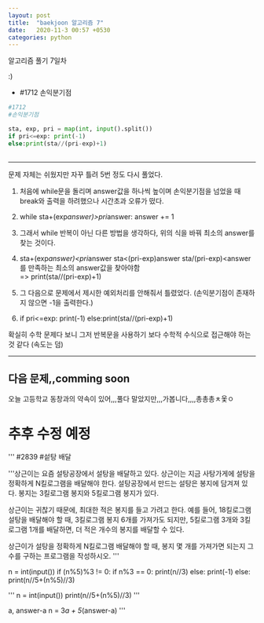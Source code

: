 ```yaml
---
layout: post
title:  "baekjoon 알고리즘 7"
date:   2020-11-3 00:57 +0530
categories: python
---
```


알고리즘 풀기 7일차



:)



- #1712     손익분기점

```python
#1712
#손익분기점

sta, exp, pri = map(int, input().split())
if pri<=exp: print(-1)
else:print(sta//(pri-exp)+1)
    
```

---

문제 자체는 쉬웠지만 자꾸 틀려 5번 정도 다시 풀었다.

1)  처음에 while문을 돌리며 answer값을 하나씩 높이며 손익분기점을 넘었을 때 break와 출력을 하려했으나 시간초과 오류가 떴다.

1)  while sta+(exp*answer)>pri*answer:
    answer += 1


2)  그래서 while 반복이 아닌 다른 방법을 생각하다, 위의 식을 바꿔 최소의 answer를 찾는 것이다.

2)  sta+(exp*answer)<pri*answer
    sta<(pri-exp)answer
    sta/(pri-exp)<answer
    를 만족하는 최소의 answer값을 찾아야함  
    => print(sta//(pri-exp)+1)

3)  그 다음으로 문제에서 제시한 예외처리를 안해줘서 틀렸었다.
    (손익분기점이 존재하지 않으면 -1을 출력한다.)

3)  if pri<=exp: print(-1)
    else:print(sta//(pri-exp)+1)


확실히 수학 문제다 보니 그저 반복문을 사용하기 보다 수학적 수식으로 접근해야 하는 것 같다 (속도는 덤)


---


## 다음 문제,,comming soon

오늘 고등학교 동창과의 약속이 있어,,,풀다 말았지만,,,가봅니다,,,,총총총ㅊ옻ㅇ

# 추후 수정 예정


'''
#2839
#섵탕 배달

'''상근이는 요즘 설탕공장에서 설탕을 배달하고 있다. 상근이는 지금 사탕가게에 설탕을 정확하게 N킬로그램을 배달해야 한다. 설탕공장에서 만드는 설탕은 봉지에 담겨져 있다. 봉지는 3킬로그램 봉지와 5킬로그램 봉지가 있다.

상근이는 귀찮기 때문에, 최대한 적은 봉지를 들고 가려고 한다. 예를 들어, 18킬로그램 설탕을 배달해야 할 때, 3킬로그램 봉지 6개를 가져가도 되지만, 5킬로그램 3개와 3킬로그램 1개를 배달하면, 더 적은 개수의 봉지를 배달할 수 있다.

상근이가 설탕을 정확하게 N킬로그램 배달해야 할 때, 봉지 몇 개를 가져가면 되는지 그 수를 구하는 프로그램을 작성하시오.
'''

n = int(input())
if (n%5)%3 != 0:
     if n%3 == 0:
          print(n//3)
     else:
          print(-1)
else:
     print(n//5+(n%5)//3)


'''
n = int(input())
print(n//5+(n%5)//3)
'''

a, answer-a
n = 3*a + 5*(answer-a)
'''